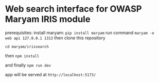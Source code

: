# Web search interface for OWASP Maryam IRIS module

prerequisites:
install maryam:
`pip install maryam`
run command
`maryam -e web api 127.0.0.1 1313`
then
clone this repository

`cd maryam/irissearch`

then `npm install`

and finally
`npm run dev`

app will be served at `http://localhost:5173/`
